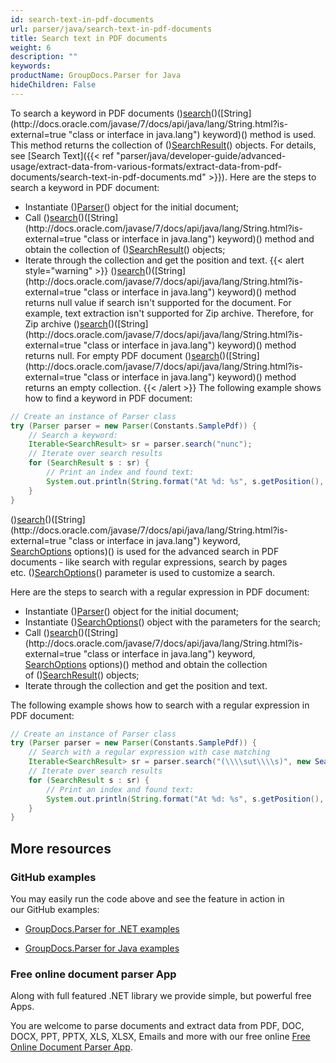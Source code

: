```yaml
---
id: search-text-in-pdf-documents
url: parser/java/search-text-in-pdf-documents
title: Search text in PDF documents
weight: 6
description: ""
keywords: 
productName: GroupDocs.Parser for Java
hideChildren: False
---
```

To search a keyword in PDF documents ()[search](https://apireference.groupdocs.com/java/parser/com.groupdocs.parser/Parser#search(java.lang.String))()([String](http://docs.oracle.com/javase/7/docs/api/java/lang/String.html?is-external=true "class or interface in java.lang") keyword)() method is used. This method returns the collection of ()[SearchResult](https://apireference.groupdocs.com/java/parser/com.groupdocs.parser.data/SearchResult "class in com.groupdocs.parser.data")() objects. For details, see [Search Text]({{< ref "parser/java/developer-guide/advanced-usage/extract-data-from-various-formats/extract-data-from-pdf-documents/search-text-in-pdf-documents.md" >}}).
Here are the steps to search a keyword in PDF document:
*   Instantiate ()[Parser](https://apireference.groupdocs.com/java/parser/com.groupdocs.parser/Parser)() object for the initial document;
*   Call ()[search](https://apireference.groupdocs.com/java/parser/com.groupdocs.parser/Parser#search(java.lang.String))()([String](http://docs.oracle.com/javase/7/docs/api/java/lang/String.html?is-external=true "class or interface in java.lang") keyword)() method and obtain the collection of ()[SearchResult](https://apireference.groupdocs.com/java/parser/com.groupdocs.parser.data/SearchResult "class in com.groupdocs.parser.data")() objects;
*   Iterate through the collection and get the position and text.
{{< alert style="warning" >}}
()[search](https://apireference.groupdocs.com/java/parser/com.groupdocs.parser/Parser#search(java.lang.String))()([String](http://docs.oracle.com/javase/7/docs/api/java/lang/String.html?is-external=true "class or interface in java.lang") keyword)() method returns null value if search isn't supported for the document. For example, text extraction isn't supported for Zip archive. Therefore, for Zip archive ()[search](https://apireference.groupdocs.com/java/parser/com.groupdocs.parser/Parser#search(java.lang.String))()([String](http://docs.oracle.com/javase/7/docs/api/java/lang/String.html?is-external=true "class or interface in java.lang") keyword)() method returns null. For empty PDF document ()[search](https://apireference.groupdocs.com/java/parser/com.groupdocs.parser/Parser#search(java.lang.String))()([String](http://docs.oracle.com/javase/7/docs/api/java/lang/String.html?is-external=true "class or interface in java.lang") keyword)() method returns an empty collection.
{{< /alert >}}
The following example shows how to find a keyword in PDF document:
```java
// Create an instance of Parser class
try (Parser parser = new Parser(Constants.SamplePdf)) {
    // Search a keyword:
    Iterable<SearchResult> sr = parser.search("nunc");
    // Iterate over search results
    for (SearchResult s : sr) {
        // Print an index and found text:
        System.out.println(String.format("At %d: %s", s.getPosition(), s.getText()));
    }
}
```

()[search](https://apireference.groupdocs.com/java/parser/com.groupdocs.parser/Parser#search(java.lang.String,%20com.groupdocs.parser.options.SearchOptions))()([String](http://docs.oracle.com/javase/7/docs/api/java/lang/String.html?is-external=true "class or interface in java.lang") keyword, [SearchOptions](https://apireference.groupdocs.com/java/parser/com.groupdocs.parser.options/SearchOptions "class in com.groupdocs.parser.options") options)() is used for the advanced search in PDF documents - like search with regular expressions, search by pages etc. ()[SearchOptions](https://apireference.groupdocs.com/java/parser/com.groupdocs.parser.options/SearchOptions "class in com.groupdocs.parser.options")() parameter is used to customize a search.

Here are the steps to search with a regular expression in PDF document:

*   Instantiate ()[Parser](https://apireference.groupdocs.com/java/parser/com.groupdocs.parser/Parser)() object for the initial document;
*   Instantiate ()[SearchOptions](https://apireference.groupdocs.com/java/parser/com.groupdocs.parser.options/SearchOptions "class in com.groupdocs.parser.options")() object with the parameters for the search;
*   Call ()[search](https://apireference.groupdocs.com/java/parser/com.groupdocs.parser/Parser#search(java.lang.String,%20com.groupdocs.parser.options.SearchOptions))()([String](http://docs.oracle.com/javase/7/docs/api/java/lang/String.html?is-external=true "class or interface in java.lang") keyword, [SearchOptions](https://apireference.groupdocs.com/java/parser/com.groupdocs.parser.options/SearchOptions "class in com.groupdocs.parser.options") options)() method and obtain the collection of ()[SearchResult](https://apireference.groupdocs.com/java/parser/com.groupdocs.parser.data/SearchResult "class in com.groupdocs.parser.data")() objects;
*   Iterate through the collection and get the position and text.

The following example shows how to search with a regular expression in PDF document:

```java
// Create an instance of Parser class
try (Parser parser = new Parser(Constants.SamplePdf)) {
    // Search with a regular expression with case matching
    Iterable<SearchResult> sr = parser.search("(\\\\sut\\\\s)", new SearchOptions(true, false, true));
    // Iterate over search results
    for (SearchResult s : sr) {
        // Print an index and found text:
        System.out.println(String.format("At %d: %s", s.getPosition(), s.getText()));
    }
}
```

## More resources

### GitHub examples

You may easily run the code above and see the feature in action in our GitHub examples:

*   [GroupDocs.Parser for .NET examples](https://github.com/groupdocs-parser/GroupDocs.Parser-for-.NET)
    
*   [GroupDocs.Parser for Java examples](https://github.com/groupdocs-parser/GroupDocs.Parser-for-Java)
    

### Free online document parser App

Along with full featured .NET library we provide simple, but powerful free Apps.

You are welcome to parse documents and extract data from PDF, DOC, DOCX, PPT, PPTX, XLS, XLSX, Emails and more with our free online [Free Online Document Parser App](https://products.groupdocs.app/parser).
